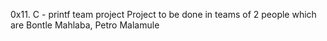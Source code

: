 0x11. C - printf team project 
Project to be done in teams of 2 people which are Bontle Mahlaba, Petro Malamule

